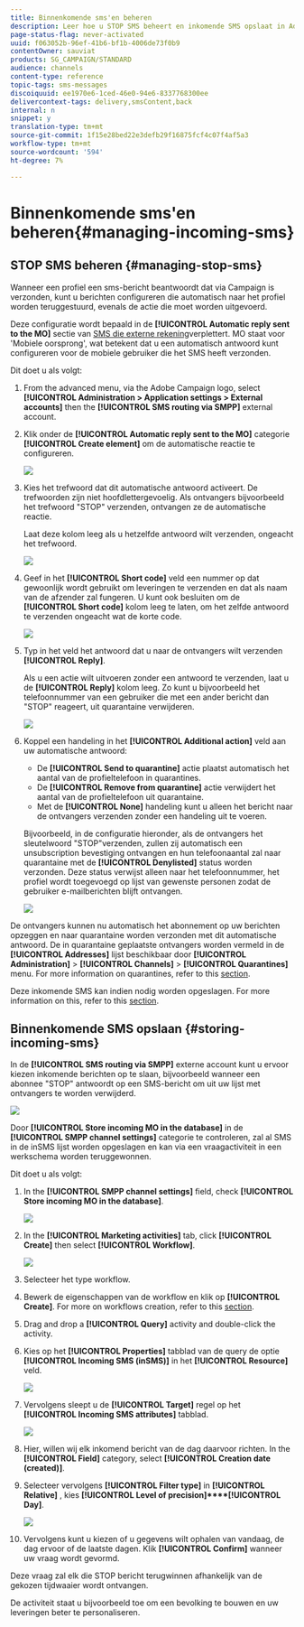 ```yaml
---
title: Binnenkomende sms'en beheren
description: Leer hoe u STOP SMS beheert en inkomende SMS opslaat in Adobe Campaign.
page-status-flag: never-activated
uuid: f063052b-96ef-41b6-bf1b-4006de73f0b9
contentOwner: sauviat
products: SG_CAMPAIGN/STANDARD
audience: channels
content-type: reference
topic-tags: sms-messages
discoiquuid: ee1970e6-1ced-46e0-94e6-8337768300ee
delivercontext-tags: delivery,smsContent,back
internal: n
snippet: y
translation-type: tm+mt
source-git-commit: 1f15e28bed22e3defb29f16875fcf4c07f4af5a3
workflow-type: tm+mt
source-wordcount: '594'
ht-degree: 7%

---
```



# Binnenkomende sms&#39;en beheren{#managing-incoming-sms}

## STOP SMS beheren {#managing-stop-sms}

Wanneer een profiel een sms-bericht beantwoordt dat via Campaign is verzonden, kunt u berichten configureren die automatisch naar het profiel worden teruggestuurd, evenals de actie die moet worden uitgevoerd.

Deze configuratie wordt bepaald in de **[!UICONTROL Automatic reply sent to the MO]** sectie van [SMS die externe rekening](../../administration/using/configuring-sms-channel.md#defining-an-sms-routing)verplettert. MO staat voor &#39;Mobiele oorsprong&#39;, wat betekent dat u een automatisch antwoord kunt configureren voor de mobiele gebruiker die het SMS heeft verzonden.

Dit doet u als volgt:

1. From the advanced menu, via the Adobe Campaign logo, select **[!UICONTROL Administration > Application settings > External accounts]** then the **[!UICONTROL SMS routing via SMPP]** external account.
1. Klik onder de **[!UICONTROL Automatic reply sent to the MO]** categorie **[!UICONTROL Create element]** om de automatische reactie te configureren.

   ![](assets/sms_mo_1.png)

1. Kies het trefwoord dat dit automatische antwoord activeert. De trefwoorden zijn niet hoofdlettergevoelig. Als ontvangers bijvoorbeeld het trefwoord &quot;STOP&quot; verzenden, ontvangen ze de automatische reactie.

   Laat deze kolom leeg als u hetzelfde antwoord wilt verzenden, ongeacht het trefwoord.

   ![](assets/sms_mo_2.png)

1. Geef in het **[!UICONTROL Short code]** veld een nummer op dat gewoonlijk wordt gebruikt om leveringen te verzenden en dat als naam van de afzender zal fungeren. U kunt ook besluiten om de **[!UICONTROL Short code]** kolom leeg te laten, om het zelfde antwoord te verzenden ongeacht wat de korte code.

   ![](assets/sms_mo_4.png)

1. Typ in het veld het antwoord dat u naar de ontvangers wilt verzenden **[!UICONTROL Reply]**.

   Als u een actie wilt uitvoeren zonder een antwoord te verzenden, laat u de **[!UICONTROL Reply]** kolom leeg. Zo kunt u bijvoorbeeld het telefoonnummer van een gebruiker die met een ander bericht dan &quot;STOP&quot; reageert, uit quarantaine verwijderen.

   ![](assets/sms_mo_3.png)

1. Koppel een handeling in het **[!UICONTROL Additional action]** veld aan uw automatische antwoord:

   * De **[!UICONTROL Send to quarantine]** actie plaatst automatisch het aantal van de profieltelefoon in quarantines.
   * De **[!UICONTROL Remove from quarantine]** actie verwijdert het aantal van de profieltelefoon uit quarantaine.
   * Met de **[!UICONTROL None]** handeling kunt u alleen het bericht naar de ontvangers verzenden zonder een handeling uit te voeren.

   Bijvoorbeeld, in de configuratie hieronder, als de ontvangers het sleutelwoord &quot;STOP&quot;verzenden, zullen zij automatisch een unsubscription bevestiging ontvangen en hun telefoonaantal zal naar quarantaine met de **[!UICONTROL Denylisted]** status worden verzonden. Deze status verwijst alleen naar het telefoonnummer, het profiel wordt toegevoegd op lijst van gewenste personen zodat de gebruiker e-mailberichten blijft ontvangen.

   ![](assets/sms_mo.png)

De ontvangers kunnen nu automatisch het abonnement op uw berichten opzeggen en naar quarantaine worden verzonden met dit automatische antwoord. De in quarantaine geplaatste ontvangers worden vermeld in de **[!UICONTROL Addresses]** lijst beschikbaar door **[!UICONTROL Administration]** > **[!UICONTROL Channels]** > **[!UICONTROL Quarantines]** menu. For more information on quarantines, refer to this [section](../../sending/using/understanding-quarantine-management.md).

Deze inkomende SMS kan indien nodig worden opgeslagen. For more information on this, refer to this [section](#storing-incoming-sms).

## Binnenkomende SMS opslaan {#storing-incoming-sms}

In de **[!UICONTROL SMS routing via SMPP]** externe account kunt u ervoor kiezen inkomende berichten op te slaan, bijvoorbeeld wanneer een abonnee &quot;STOP&quot; antwoordt op een SMS-bericht om uit uw lijst met ontvangers te worden verwijderd.

![](assets/sms_config_mo_1.png)

Door **[!UICONTROL Store incoming MO in the database]** in de **[!UICONTROL SMPP channel settings]** categorie te controleren, zal al SMS in de inSMS lijst worden opgeslagen en kan via een vraagactiviteit in een werkschema worden teruggewonnen.

Dit doet u als volgt:

1. In the **[!UICONTROL SMPP channel settings]** field, check **[!UICONTROL Store incoming MO in the database]**.

   ![](assets/sms_config_mo_2.png)

1. In the **[!UICONTROL Marketing activities]** tab, click **[!UICONTROL Create]** then select **[!UICONTROL Workflow]**.

   ![](assets/sms_config_mo_3.png)

1. Selecteer het type workflow.
1. Bewerk de eigenschappen van de workflow en klik op **[!UICONTROL Create]**. For more on workflows creation, refer to this [section](../../automating/using/building-a-workflow.md).
1. Drag and drop a **[!UICONTROL Query]** activity and double-click the activity.
1. Kies op het **[!UICONTROL Properties]** tabblad van de query de optie **[!UICONTROL Incoming SMS (inSMS)]** in het **[!UICONTROL Resource]** veld.

   ![](assets/sms_config_mo_4.png)

1. Vervolgens sleept u de **[!UICONTROL Target]** regel op het **[!UICONTROL Incoming SMS attributes]** tabblad.

   ![](assets/sms_config_mo_5.png)

1. Hier, willen wij elk inkomend bericht van de dag daarvoor richten. In the **[!UICONTROL Field]** category, select **[!UICONTROL Creation date (created)]**.
1. Selecteer vervolgens **[!UICONTROL Filter type]** in **[!UICONTROL Relative]** , kies **[!UICONTROL Level of precision]****[!UICONTROL Day]**.

   ![](assets/sms_config_mo_6.png)

1. Vervolgens kunt u kiezen of u gegevens wilt ophalen van vandaag, de dag ervoor of de laatste dagen. Klik **[!UICONTROL Confirm]** wanneer uw vraag wordt gevormd.

Deze vraag zal elk die STOP bericht terugwinnen afhankelijk van de gekozen tijdwaaier wordt ontvangen.

De activiteit staat u bijvoorbeeld toe om een bevolking te bouwen en uw leveringen beter te personaliseren.
